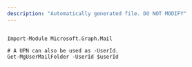 ```yaml
---
description: "Automatically generated file. DO NOT MODIFY"
---
```


```powershellv2

Import-Module Microsoft.Graph.Mail

# A UPN can also be used as -UserId.
Get-MgUserMailFolder -UserId $userId

```